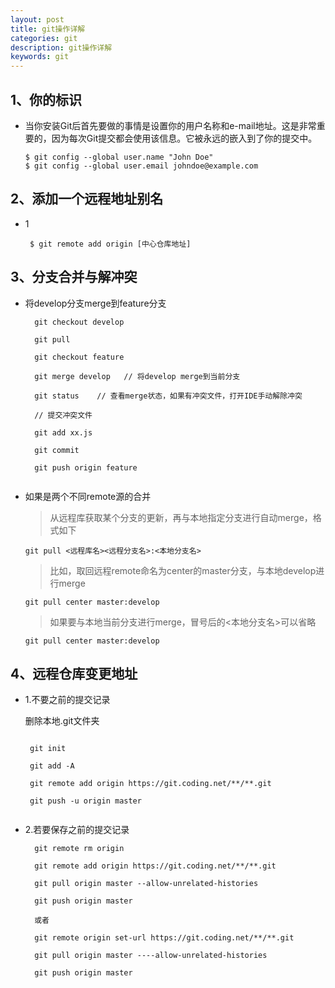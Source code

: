 ```yaml
---
layout: post
title: git操作详解
categories: git
description: git操作详解
keywords: git
---
```


## 1、你的标识

* 当你安装Git后首先要做的事情是设置你的用户名称和e-mail地址。这是非常重要的，因为每次Git提交都会使用该信息。它被永远的嵌入到了你的提交中。
    
    ```
    $ git config --global user.name "John Doe"
    $ git config --global user.email johndoe@example.com 
    
    ```
    
## 2、添加一个远程地址别名
* 1

   ```
    $ git remote add origin [中心仓库地址]
   ```

## 3、分支合并与解冲突

* 将develop分支merge到feature分支
   
  ``` 
    git checkout develop
    
    git pull
    
    git checkout feature
    
    git merge develop   // 将develop merge到当前分支
    
    git status    // 查看merge状态，如果有冲突文件，打开IDE手动解除冲突
    
    // 提交冲突文件
    
    git add xx.js     
    
    git commit
    
    git push origin feature
        
  ``` 
* 如果是两个不同remote源的合并

   >从远程库获取某个分支的更新，再与本地指定分支进行自动merge，格式如下

  ```
  git pull <远程库名><远程分支名>:<本地分支名>
  ``` 
  
  >比如，取回远程remote命名为center的master分支，与本地develop进行merge

  ```
  git pull center master:develop
  ``` 
 
  >如果要与本地当前分支进行merge，冒号后的<本地分支名>可以省略

  ```
  git pull center master:develop
  ``` 

## 4、远程仓库变更地址

* 1.不要之前的提交记录

  删除本地.git文件夹
  
  ```
  
   git init  
    
   git add -A    
    
   git remote add origin https://git.coding.net/**/**.git
     
   git push -u origin master
   
   ```
   
* 2.若要保存之前的提交记录

  ```
    git remote rm origin
       
    git remote add origin https://git.coding.net/**/**.git
       
    git pull origin master --allow-unrelated-histories    
     
    git push origin master
     
    或者
     
    git remote origin set-url https://git.coding.net/**/**.git
     
    git pull origin master ----allow-unrelated-histories
     
    git push origin master
    
    ```
